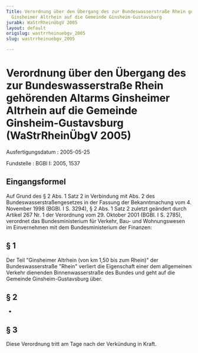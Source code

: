 ```yaml
---
Title: Verordnung über den Übergang des zur Bundeswasserstraße Rhein gehörenden Altarms
  Ginsheimer Altrhein auf die Gemeinde Ginsheim-Gustavsburg
jurabk: WaStrRheinÜbgV 2005
layout: default
origslug: wastrrheinuebgv_2005
slug: wastrrheinuebgv_2005

---
```


# Verordnung über den Übergang des zur Bundeswasserstraße Rhein gehörenden Altarms Ginsheimer Altrhein auf die Gemeinde Ginsheim-Gustavsburg (WaStrRheinÜbgV 2005)

Ausfertigungsdatum
:   2005-05-25

Fundstelle
:   BGBl I: 2005, 1537



## Eingangsformel

Auf Grund des § 2 Abs. 1 Satz 2 in Verbindung mit Abs. 2 des
Bundeswasserstraßengesetzes in der Fassung der Bekanntmachung vom 4.
November 1998 (BGBl. I S. 3294), § 2 Abs. 1 Satz 2 zuletzt geändert
durch Artikel 267 Nr. 1 der Verordnung vom 29. Oktober 2001 (BGBl. I
S. 2785), verordnet das Bundesministerium für Verkehr, Bau- und
Wohnungswesen im Einvernehmen mit dem Bundesministerium der Finanzen:


## § 1

Der Teil "Ginsheimer Altrhein (von km 1,50 bis zum Rhein)" der
Bundeswasserstraße "Rhein" verliert die Eigenschaft einer dem
allgemeinen Verkehr dienenden Binnenwasserstraße des Bundes und geht
auf die Gemeinde Ginsheim-Gustavsburg über.


## § 2

-


## § 3

Diese Verordnung tritt am Tage nach der Verkündung in Kraft.

